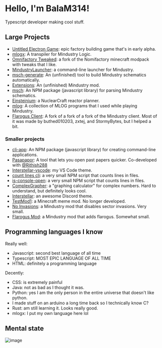 # Hello, I'm BalaM314!
Typescript developer making cool stuff.
## Large Projects
* [Untitled Electron Game](https://github.com/BalaM314/Untitled-Electron-Game): epic factory building game that's in early alpha.
* [mlogx](https://github.com/BalaM314/mlogx): A transpiler for Mindustry Logic.
* [Omnifactory Tweaked](https://github.com/BalaM314/Omnifactory-Tweaked): a fork of the Nomifactory minecraft modpack with tweaks that I like.
* [MindustryLauncher](https://github.com/BalaM314/MindustryLauncher): a command-line launcher for Mindustry.
* [msch-generate](https://github.com/BalaM314/msch-generate): An (unfinished) tool to build Mindustry schematics automatically.
* [Extensions](https://github.com/BalaM314/extensions): An (unfinished) Mindustry mod.
* [msch](https://github.com/BalaM314/msch): An NPM package (javascript library) for parsing Mindustry schematics.
* [Einsteinium](https://github.com/BalaM314/Einsteinium): a NuclearCraft reactor planner.
* [mlog](https://github.com/BalaM314/mlog): A collection of MLOG programs that I used while playing Mindustry.
* [Flarogus Client](https://github.com/StormyBytes/mindustry-client): A fork of a fork of a fork of the Mindustry client. Most of it was made by buthed010203, zxtej, and StormyBytes, but I helped a bit.
### Smaller projects
* [cli-app](https://github.com/BalaM314/cli-app): An NPM package (javascript library) for creating command-line applications.
* [Pasapapor](https://github.com/BalaM314/pasapapor): A tool that lets you open past papers quicker. Co-developed with [@Rithish288](https://github.com/Rithish288)
* [Interstellar-vscode](https://github.com/BalaM314/interstellar-vscode): my VS Code theme.
* [count lines cli](https://github.com/BalaM314/count-lines-cli): a very small NPM script that counts lines in files.
* [is-console-open](https://github.com/BalaM314/count-lines-cli): a very small NPM script that counts lines in files.
* [ComplexGrapher](https://github.com/BalaM314/ComplexGrapher): a "graphing calculator" for complex numbers. Hard to understand, but definitely looks cool.
* [Interstellar](https://github.com/BalaM314/Interstellar): an awesome Discord theme.
* [TestMod1](https://github.com/BalaM314/TestMod1): a Minecraft meme mod. No longer developed.
* [No Invasions](https://github.com/BalaM314/no-invasions): a Mindustry mod that disables sector invasions. Very small.
* [Flarogus Mod](https://github.com/BalaM314/flarogus): a Mindustry mod that adds flarogus. Somewhat small.
## Programming languages I know

Really well:
* Javascript: second best language of all time
* Typescript: MOST EPIC LANGUAGE OF ALL TIME
* HTML: definitely a programming language

Decently:
* CSS: is extremely painful
* Java: not as bad as I thought it was.
* Python: yes I am the only person in the entire universe that doesn't like python.
* I made stuff on an arduino a long time back so I technically know C?
* Rust: am still learning it. Looks really good.
* mlogx: I put my own language here lol

## Mental state
![image](https://media.discordapp.net/attachments/859537742890401822/985915908247662592/unknown.png?width=530&height=418)
